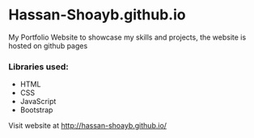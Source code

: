 # Hassan-Shoayb.github.io
My Portfolio Website to showcase my skills and projects, the website is hosted on github pages 

### Libraries used:
<ul>
  <li>HTML</li>
  <li>CSS</li>
  <li>JavaScript</li>
  <li>Bootstrap</li>
</ul>

Visit website at http://hassan-shoayb.github.io/
